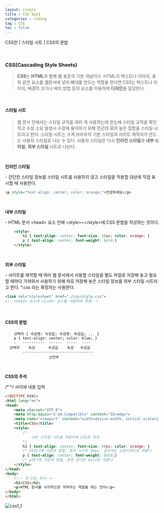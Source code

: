 ```yaml
---
layout: single
title : CSS day1
categories : coding
tag : CSS
toc : false
---
```


CSS란 | 스타일 시트 | CSS의 문법

<br>



### CSS(Cascading Style Sheets)

> **CSS**는 **HTML**과 함께 웹 표준의 기본 개념이다. HTML이 텍스트나 이미지, 표 와 같은 요소를 웹문서에 넣어 뼈대를 만드는 역할을 한다면 CSS는 텍스트나 이미지, 배경의 크기나 배치 방법 등의 요소를 이용하여 **디자인**을 담당한다.

<br>

#### 스타일 시트

> 웹 문서 안에서는 스타일 규칙을 여러 개 사용하는데 한눈에 스타일 규칙을 확인하고 수정 소요 발생시 수정에 용이하기 위해 한군데 묶어 놓은 집합을 스타일 시트라고 한다. 스타일 시트는 크게 브라우저 기본 스타일과 사이트 제작자가 만드는 사용자 스타일로 나눈 수 있다. 사용자 스타일은 다시 **인라인 스타일**과 **내부 스타일**, **외부 스타일** 시트로 나뉜다.

<br>

**인라인 스타일**

\- 간단한 스타일 정보를 스타일 시트를 사용하지 않고 스타일을 적용할 대상에 직접 표시할 때 사용한다.

```html
<p style="text-align: center; color: orange;">안녕하세요</p>
```

<br>

**내부 스타일**

\- HTML 문서 \<head> 요소 안에 \<style>~\</style>에 CSS 문법을 작성하는 것이다.

```html
    <style>
        h2 { text-align: center; font-size: 50px; color: orange; }
        p { text-align: center; font-weight: bold;}
    </style>
```

<br>

**외부 스타일**

\- 사이트를 제작할 때 여러 웹 문서에서 사용할 스타일을 별도 파일로 저장해 놓고 필요할 때마다 가져와서 사용하기 위해 따로 저장해 놓은 스타일 정보를 외부 스타일 시트라고 한다.  *.css 라는 확장자는 사용한다.

```html
<link rel="stylesheet" href="./css/style.css">
<!--<head> 요소에 <link> 요소를 사용하여 연결-->
```

<br>

#### CSS의 문법

```
    선택자 { 속성명: 속성값; 속성명: 속성값; ... }
    p { text-align: center; color: blue; }
    -   ----------  ------  -----  ----
  선택자    속성      속성값    속성   속성값
        --------------------------------
                    선언부
```

<br>

**CSS의 주석**

/*   */ 사이에 내용 입력

```html
<!DOCTYPE html>
<html lang="en">
<head>
    <meta charset="UTF-8">
    <meta http-equiv="X-UA-Compatible" content="IE=edge">
    <meta name="viewport" content="width=device-width, initial-scale=1.0">
    <title>CSS</title>
    <style>
        /*
            내부 스타일 시트을 적용하여 CSS문 작성
        */
        h2 { text-align: center; font-size: 50px; color: orange; }
        /* h2태그에 가운데 정렬, 폰트 사이트 50px, 글자색은 오렌지색으로 적용*/
        p { text-align: center; font-weight: bold;}
        /* p태그에 가운데 정렬, 폰트 굵기는 bold로 적용*/
    </style>
</head>
<body>
    <!-- 첫 CSS 문서-->
    <h2>CSS</h2>
    <p>HTML 문서를 시각적으로 꾸며주는 역할을 하는 언어</p>
</body>
</html>
```

![css1_1]()